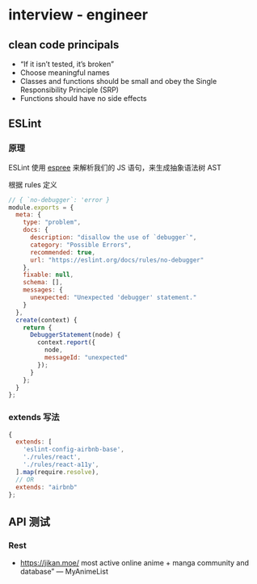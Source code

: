 # interview - engineer

## clean code principals
- “If it isn’t tested, it’s broken”
- Choose meaningful names
- Classes and functions should be small and obey the Single Responsibility Principle (SRP)
- Functions should have no side effects

## ESLint

### 原理
ESLint 使用 [espree](https://link.zhihu.com/?target=https%3A//github.com/eslint/espree) 来解析我们的 JS 语句，来生成抽象语法树 AST

根据 rules 定义

```js
// { `no-debugger`: 'error }
module.exports = {
  meta: {
    type: "problem",
    docs: {
      description: "disallow the use of `debugger`",
      category: "Possible Errors",
      recommended: true,
      url: "https://eslint.org/docs/rules/no-debugger"
    },
    fixable: null,
    schema: [],
    messages: {
      unexpected: "Unexpected 'debugger' statement."
    }
  },
  create(context) {
    return {
      DebuggerStatement(node) {
        context.report({
          node,
          messageId: "unexpected"
        });
      }
    };
  }
};
```

### extends 写法
```js
{
  extends: [
    'eslint-config-airbnb-base',
    './rules/react',
    './rules/react-a11y',
  ].map(require.resolve),
  // OR
  extends: "airbnb"
};
```

## API 测试
### Rest
- https://jikan.moe/ most active online anime + manga community and database” — MyAnimeList
